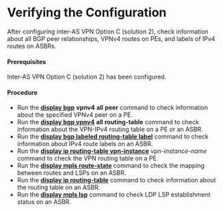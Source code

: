 Verifying the Configuration
===========================

After configuring inter-AS VPN Option C (solution 2), check information about all BGP peer relationships, VPNv4 routes on PEs, and labels of IPv4 routes on ASBRs.

#### Prerequisites

Inter-AS VPN Option C (solution 2) has been configured.


#### Procedure

* Run the [**display bgp**](cmdqueryname=display+bgp) **vpnv4** **all** **peer** command to check information about the specified VPNv4 peer on a PE.
* Run the [**display bgp vpnv4**](cmdqueryname=display+bgp+vpnv4) **all** **routing-table** command to check information about the VPN-IPv4 routing table on a PE or an ASBR.
* Run the [**display bgp labeled routing-table label**](cmdqueryname=display+bgp+labeled+routing-table+label) command to check information about IPv4 route labels on an ASBR.
* Run the [**display ip routing-table vpn-instance**](cmdqueryname=display+ip+routing-table+vpn-instance) *vpn-instance-name* command to check the VPN routing table on a PE.
* Run the [**display mpls route-state**](cmdqueryname=display+mpls+route-state) command to check the mapping between routes and LSPs on an ASBR.
* Run the [**display ip routing-table**](cmdqueryname=display+ip+routing-table) command to check information about the routing table on an ASBR.
* Run the [**display mpls lsp**](cmdqueryname=display+mpls+lsp) command to check LDP LSP establishment status on an ASBR.
